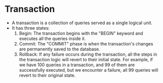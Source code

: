 # Transaction

- A transaction is a collection of queries served as a single logical unit.
- It has three states:
    1. Begin: The transaction begins with the "BEGIN" keyword and executes all the queries inside it.
    2. Commit: The "COMMIT" phase is when the transaction's changes are permanently saved to the database.
    3. Rollback: If any failure occurs during the transaction, all the steps in the transaction logic will revert to their initial state. For example, if we have 100 queries in a transaction, and 99 of them are successfully executed, but we encounter a failure, all 99 queries will revert to their original state.